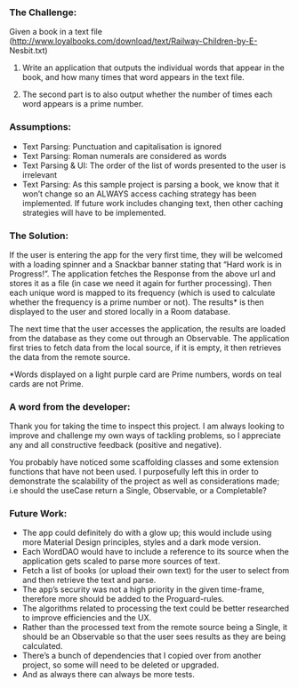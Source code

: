 ###  The Challenge: ### 

Given a book in a text file (http://www.loyalbooks.com/download/text/Railway-Children-by-E-
Nesbit.txt)
1. Write an application that outputs the individual words that appear in the book, and how many times that word appears in the text file.

2. The second part is to also output whether the number of times each word appears is a prime number.

###  Assumptions: ### 

* Text Parsing: Punctuation and capitalisation is ignored
* Text Parsing: Roman numerals are considered as words
* Text Parsing & UI: The order of the list of words presented to the user is irrelevant
* Text Parsing: As this sample project is parsing a book, we know that it won’t change so an ALWAYS access caching strategy has been implemented. If future work includes changing text, then other caching strategies will have to be implemented. 

### The Solution: ### 

If the user is entering the app for the very first time, they will be welcomed with a loading spinner and a Snackbar banner stating that “Hard work is in Progress!”. The application fetches the Response from the above url and stores it as a file (in case we need it again for further processing). Then each unique word is mapped to its frequency (which is used to calculate whether the frequency is a prime number or not). The results* is then displayed to the user and stored locally in a Room database. 

The next time that the user accesses the application, the results are loaded from the database as they come out through an Observable. The application first tries to fetch data from the local source, if it is empty, it then retrieves the data from the remote source. 


*Words displayed on a light purple card are Prime numbers, words on teal cards are not Prime. 


### A word from the developer: ### 

Thank you for taking the time to inspect this project. 
I am always looking to improve and challenge my own ways of tackling problems, so I appreciate any and all constructive feedback (positive and negative).

You probably have noticed some scaffolding classes and some extension functions that have not been used. I purposefully left this in order to demonstrate the scalability of the project as well as considerations made; i.e should the useCase return a Single, Observable, or a Completable? 

### Future Work: ### 

* The app could definitely do with a glow up; this would include using more Material Design principles, styles and a dark mode version. 
* Each WordDAO would have to include a reference to its source when the application gets scaled to parse more sources of text. 
* Fetch a list of books (or upload their own text) for the user to select from and then retrieve the text and parse.
* The app’s security was not a high priority in the given time-frame, therefore more should be added to the Proguard-rules. 
* The algorithms related to processing the text could be better researched to improve efficiencies and the UX. 
* Rather than the processed text from the remote source being a Single, it should be an Observable so that the user sees results as they are being calculated. 
* There’s a bunch of dependencies that I copied over from another project, so some will need to be deleted or upgraded. 
* And as always there can always be more tests. 

